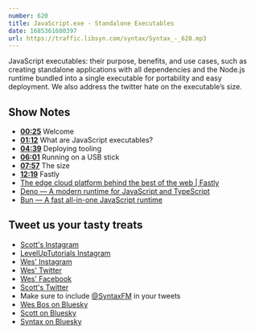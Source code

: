 ```yaml
---
number: 620
title: JavaScript.exe - Standalone Executables 
date: 1685361600397
url: https://traffic.libsyn.com/syntax/Syntax_-_620.mp3
---
```


JavaScript executables: their purpose, benefits, and use cases, such as creating standalone applications with all dependencies and the Node.js runtime bundled into a single executable for portability and easy deployment. We also address the twitter hate on the executable’s size.

## Show Notes

* **[00:25](#t=00:25)** Welcome
* **[01:12](#t=01:12)** What are JavaScript executables?
* **[04:39](#t=04:39)** Deploying tooling
* **[06:01](#t=06:01)** Running on a USB stick
* **[07:57](#t=07:57)** The size
* **[12:19](#t=12:19)** Fastly
* [The edge cloud platform behind the best of the web | Fastly](https://www.fastly.com/)
* [Deno — A modern runtime for JavaScript and TypeScript](https://deno.com/runtime)
* [Bun — A fast all-in-one JavaScript runtime](https://bun.sh/)

## Tweet us your tasty treats

* [Scott's Instagram](https://www.instagram.com/stolinski/)
* [LevelUpTutorials Instagram](https://www.instagram.com/LevelUpTutorials/)
* [Wes' Instagram](https://www.instagram.com/wesbos/)
* [Wes' Twitter](https://twitter.com/wesbos)
* [Wes' Facebook](https://www.facebook.com/wesbos.developer)
* [Scott's Twitter](https://twitter.com/stolinski)
* Make sure to include [@SyntaxFM](https://twitter.com/SyntaxFM) in your tweets
* [Wes Bos on Bluesky](https://bsky.app/profile/syntax.fm/wesbos.com)
* [Scott on Bluesky](https://bsky.app/profile/tolin.ski)
* [Syntax on Bluesky](https://bsky.app/profile/syntax.fm)
